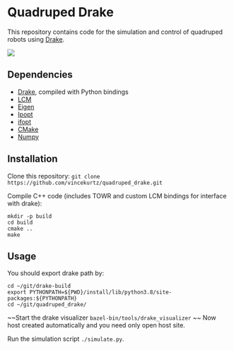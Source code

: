 # Quadruped Drake

This repository contains code for the simulation and control of quadruped robots using [Drake](https://drake.mit.edu).

![](demo.gif)

## Dependencies

- [Drake](https://drake.mit.edu), compiled with Python bindings
- [LCM](https://lcm-proj.github.io/)
- [Eigen](http://eigen.tuxfamily.org/)
- [Ipopt](https://projects.coin-or.org/Ipopt)
- [ifopt](https://github.com/ethz-adrl/ifopt)
- [CMake](https://cmake.org/cmake/help/v3.0/)
- [Numpy](https://numpy.org)

## Installation

Clone this repository: `git clone https://github.com/vincekurtz/quadruped_drake.git`

Compile C\+\+ code (includes TOWR and custom LCM bindings for interface with drake):
```
mkdir -p build
cd build
cmake ..
make
```

## Usage
You should export drake path by:
```
cd ~/git/drake-build
export PYTHONPATH=${PWD}/install/lib/python3.8/site-packages:${PYTHONPATH}
cd ~/git/quadruped_drake/
```
~~Start the drake visualizer `bazel-bin/tools/drake_visualizer` ~~
Now host created automatically and you need only open host site. 

Run the simulation script `./simulate.py`.
